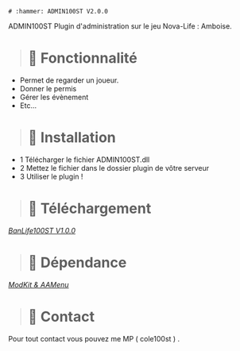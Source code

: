 `# :hammer: ADMIN100ST V2.0.0`

ADMIN100ST Plugin d'administration sur le jeu Nova-Life : Amboise.

> # :wrench: Fonctionnalité

- Permet de  regarder un joueur.
- Donner le permis
- Gérer les évènement
- Etc...

> # :electric_plug:  Installation

- 1 Télécharger le fichier ADMIN100ST.dll
- 2 Mettez le fichier dans le dossier plugin de vôtre serveur
- 3 Utiliser le plugin !

> # :jigsaw:  Téléchargement

*[BanLife100ST V1.0.0](https://github.com/cole100st/BanLife100ST)*

> # :green_book:  Dépendance

*[ModKit & AAMenu](https://github.com/Aarnow/NovaLife_ModKit-Releases/releases/latest)*

> # :postbox:  Contact

Pour tout contact vous pouvez me MP ( cole100st ) .

